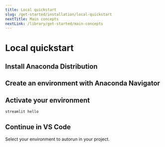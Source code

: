 ```yaml
---
title: Local quickstart
slug: /get-started/installation/local-quickstart
nextTitle: Main concepts
nextLink: /library/get-started/main-concepts
---
```


# Local quickstart

## Install Anaconda Distribution

## Create an environment with Anaconda Navigator

## Activate your environment

```python
streamlit hello
```

## Continue in VS Code

Select your environment to autorun in your project.
